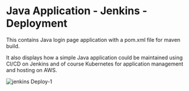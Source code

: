 # Java Application - Jenkins -  Deployment 

This contains Java login page application with a pom.xml file for maven build. 

It also displays how a simple Java application could be maintained using CI/CD on Jenkins and of course Kubernetes for application management and hosting on AWS. 

 ![jenkins Deploy-1](https://github.com/segunjkf/Terraform-Kubernetes-Ansible-Docker/blob/main/ci-cd.jpg)